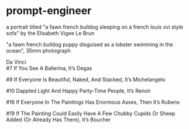 # prompt-engineer

a portrait titled "a fawn french bulldog sleeping on a french louis xvi style sofa" by the Elisabeth Vigee Le Brun

 "a fawn french bulldog puppy disguised as a lobster swimming in the ocean",  35mm photograph

  Da Vinci
  \
  #7 If You See A Ballerina, It’s Degas

  #9 If Everyone Is Beautiful, Naked, And Stacked, It’s Michelangelo

  #10 Dappled Light And Happy Party-Time People, It’s Renoir

  #16 If Everyone In The Paintings Has Enormous Asses, Then It’s Rubens

  #19 If The Painting Could Easily Have A Few Chubby Cupids Or Sheep Added (Or Already Has Them), It’s Boucher
  
